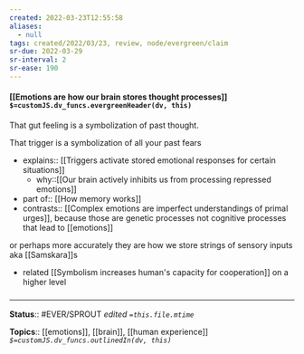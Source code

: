 ```yaml
---
created: 2022-03-23T12:55:58 
aliases:
  - null
tags: created/2022/03/23, review, node/evergreen/claim
sr-due: 2022-03-29
sr-interval: 2
sr-ease: 190
---
```


#### [[Emotions are how our brain stores thought processes]] `$=customJS.dv_funcs.evergreenHeader(dv, this)`

That gut feeling is a symbolization of past thought.

That trigger is a symbolization of all your past fears

- explains:: [[Triggers activate stored emotional responses for certain situations]]
	- why::[[Our brain actively inhibits us from processing repressed emotions]]
- part of:: [[How memory works]]
- contrasts:: [[Complex emotions are imperfect understandings of primal urges]], because those are genetic processes not cognitive processes that lead to [[emotions]]

or perhaps more accurately they are how we store strings of sensory inputs
aka [[Samskara]]s

- related [[Symbolism increases human's capacity for cooperation]] on a higher level


### <hr class="footnote"/>

**Status**:: #EVER/SPROUT
*edited `=this.file.mtime`*

**Topics**:: [[emotions]], [[brain]], [[human experience]]
*`$=customJS.dv_funcs.outlinedIn(dv, this)`*
